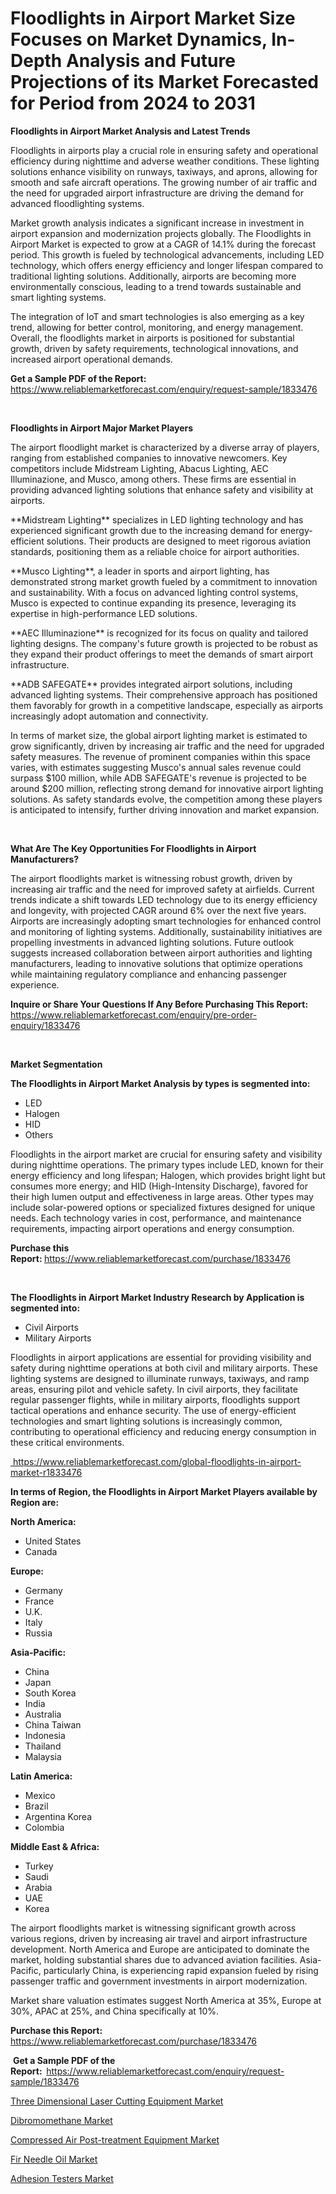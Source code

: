 <p><h1>Floodlights in Airport Market Size Focuses on Market Dynamics, In-Depth Analysis and Future Projections of its Market Forecasted for Period from 2024 to 2031</h1></p><p><strong>Floodlights in Airport Market Analysis and Latest Trends</strong></p>
<p><p>Floodlights in airports play a crucial role in ensuring safety and operational efficiency during nighttime and adverse weather conditions. These lighting solutions enhance visibility on runways, taxiways, and aprons, allowing for smooth and safe aircraft operations. The growing number of air traffic and the need for upgraded airport infrastructure are driving the demand for advanced floodlighting systems.</p><p>Market growth analysis indicates a significant increase in investment in airport expansion and modernization projects globally. The Floodlights in Airport Market is expected to grow at a CAGR of 14.1% during the forecast period. This growth is fueled by technological advancements, including LED technology, which offers energy efficiency and longer lifespan compared to traditional lighting solutions. Additionally, airports are becoming more environmentally conscious, leading to a trend towards sustainable and smart lighting systems.</p><p>The integration of IoT and smart technologies is also emerging as a key trend, allowing for better control, monitoring, and energy management. Overall, the floodlights market in airports is positioned for substantial growth, driven by safety requirements, technological innovations, and increased airport operational demands.</p></p>
<p><strong>Get a Sample PDF of the Report:&nbsp;</strong> <a href="https://www.reliablemarketforecast.com/enquiry/request-sample/1833476?utm_campaign=1127&utm_medium=2&utm_source=Github&utm_content=ia&utm_term=17102024&utm_id=floodlights-in-airport">https://www.reliablemarketforecast.com/enquiry/request-sample/1833476</a></p>
<p>&nbsp;</p>
<p><strong>Floodlights in Airport Major Market Players</strong></p>
<p><p>The airport floodlight market is characterized by a diverse array of players, ranging from established companies to innovative newcomers. Key competitors include Midstream Lighting, Abacus Lighting, AEC Illuminazione, and Musco, among others. These firms are essential in providing advanced lighting solutions that enhance safety and visibility at airports.</p><p>**Midstream Lighting** specializes in LED lighting technology and has experienced significant growth due to the increasing demand for energy-efficient solutions. Their products are designed to meet rigorous aviation standards, positioning them as a reliable choice for airport authorities.</p><p>**Musco Lighting**, a leader in sports and airport lighting, has demonstrated strong market growth fueled by a commitment to innovation and sustainability. With a focus on advanced lighting control systems, Musco is expected to continue expanding its presence, leveraging its expertise in high-performance LED solutions.</p><p>**AEC Illuminazione** is recognized for its focus on quality and tailored lighting designs. The company's future growth is projected to be robust as they expand their product offerings to meet the demands of smart airport infrastructure.</p><p>**ADB SAFEGATE** provides integrated airport solutions, including advanced lighting systems. Their comprehensive approach has positioned them favorably for growth in a competitive landscape, especially as airports increasingly adopt automation and connectivity.</p><p>In terms of market size, the global airport lighting market is estimated to grow significantly, driven by increasing air traffic and the need for upgraded safety measures. The revenue of prominent companies within this space varies, with estimates suggesting Musco's annual sales revenue could surpass $100 million, while ADB SAFEGATE's revenue is projected to be around $200 million, reflecting strong demand for innovative airport lighting solutions. As safety standards evolve, the competition among these players is anticipated to intensify, further driving innovation and market expansion.</p></p>
<p>&nbsp;</p>
<p><strong>What Are The Key Opportunities For Floodlights in Airport Manufacturers?</strong></p>
<p><p>The airport floodlights market is witnessing robust growth, driven by increasing air traffic and the need for improved safety at airfields. Current trends indicate a shift towards LED technology due to its energy efficiency and longevity, with projected CAGR around 6% over the next five years. Airports are increasingly adopting smart technologies for enhanced control and monitoring of lighting systems. Additionally, sustainability initiatives are propelling investments in advanced lighting solutions. Future outlook suggests increased collaboration between airport authorities and lighting manufacturers, leading to innovative solutions that optimize operations while maintaining regulatory compliance and enhancing passenger experience.</p></p>
<p><strong>Inquire or Share Your Questions If Any Before Purchasing This Report:</strong> <a href="https://www.reliablemarketforecast.com/enquiry/pre-order-enquiry/1833476?utm_campaign=1127&utm_medium=2&utm_source=Github&utm_content=ia&utm_term=17102024&utm_id=floodlights-in-airport">https://www.reliablemarketforecast.com/enquiry/pre-order-enquiry/1833476</a></p>
<p>&nbsp;</p>
<p><strong>Market Segmentation</strong></p>
<p><strong>The Floodlights in Airport Market Analysis by types is segmented into:</strong></p>
<p><ul><li>LED</li><li>Halogen</li><li>HID</li><li>Others</li></ul></p>
<p><p>Floodlights in the airport market are crucial for ensuring safety and visibility during nighttime operations. The primary types include LED, known for their energy efficiency and long lifespan; Halogen, which provides bright light but consumes more energy; and HID (High-Intensity Discharge), favored for their high lumen output and effectiveness in large areas. Other types may include solar-powered options or specialized fixtures designed for unique needs. Each technology varies in cost, performance, and maintenance requirements, impacting airport operations and energy consumption.</p></p>
<p><strong>Purchase this Report:&nbsp;</strong><a href="https://www.reliablemarketforecast.com/purchase/1833476?utm_campaign=1127&utm_medium=2&utm_source=Github&utm_content=ia&utm_term=17102024&utm_id=floodlights-in-airport">https://www.reliablemarketforecast.com/purchase/1833476</a></p>
<p>&nbsp;</p>
<p><strong>The Floodlights in Airport Market Industry Research by Application is segmented into:</strong></p>
<p><ul><li>Civil Airports</li><li>Military Airports</li></ul></p>
<p><p>Floodlights in airport applications are essential for providing visibility and safety during nighttime operations at both civil and military airports. These lighting systems are designed to illuminate runways, taxiways, and ramp areas, ensuring pilot and vehicle safety. In civil airports, they facilitate regular passenger flights, while in military airports, floodlights support tactical operations and enhance security. The use of energy-efficient technologies and smart lighting solutions is increasingly common, contributing to operational efficiency and reducing energy consumption in these critical environments.</p></p>
<p><a href="https://www.reliablemarketforecast.com/global-floodlights-in-airport-market-r1833476?utm_campaign=1127&utm_medium=2&utm_source=Github&utm_content=ia&utm_term=17102024&utm_id=floodlights-in-airport">&nbsp;https://www.reliablemarketforecast.com/global-floodlights-in-airport-market-r1833476</a></p>
<p><strong>In terms of Region, the Floodlights in Airport Market Players available by Region are:</strong></p>
<p>
    <p> <strong> North America: </strong>
        <ul>
            <li>United States</li>
            <li>Canada</li>
        </ul>
        </p> 
    <p> <strong> Europe: </strong>
        <ul>
            <li>Germany</li>
            <li>France</li>
            <li>U.K.</li>
            <li>Italy</li>
            <li>Russia</li>
        </ul>
        </p> 
    <p> <strong> Asia-Pacific: </strong>
        <ul>
            <li>China</li>
            <li>Japan</li>
            <li>South Korea</li>
            <li>India</li>
            <li>Australia</li>
            <li>China Taiwan</li>
            <li>Indonesia</li>
            <li>Thailand</li>
            <li>Malaysia</li>
        </ul>
        </p> 
    <p> <strong> Latin America: </strong>
        <ul>
            <li>Mexico</li>
            <li>Brazil</li>
            <li>Argentina Korea</li>
            <li>Colombia</li>
        </ul>
        </p> 
    <p> <strong> Middle East & Africa: </strong>
        <ul>
            <li>Turkey</li>
            <li>Saudi</li>
            <li>Arabia</li>
            <li>UAE</li>
            <li>Korea</li>
        </ul>
    </p>
    </p>
<p><p>The airport floodlights market is witnessing significant growth across various regions, driven by increasing air travel and airport infrastructure development. North America and Europe are anticipated to dominate the market, holding substantial shares due to advanced aviation facilities. Asia-Pacific, particularly China, is experiencing rapid expansion fueled by rising passenger traffic and government investments in airport modernization. </p><p>Market share valuation estimates suggest North America at 35%, Europe at 30%, APAC at 25%, and China specifically at 10%.</p></p>
<p><strong>Purchase this Report: </strong><a href="https://www.reliablemarketforecast.com/purchase/1833476?utm_campaign=1127&utm_medium=2&utm_source=Github&utm_content=ia&utm_term=17102024&utm_id=floodlights-in-airport">https://www.reliablemarketforecast.com/purchase/1833476</a></p>
<p>&nbsp;<strong>Get a Sample PDF of the Report:&nbsp;&nbsp;</strong><a href="https://www.reliablemarketforecast.com/enquiry/request-sample/1833476?utm_campaign=1127&utm_medium=2&utm_source=Github&utm_content=ia&utm_term=17102024&utm_id=floodlights-in-airport">https://www.reliablemarketforecast.com/enquiry/request-sample/1833476</a></p>
<p><strong></strong></p>
<p><p><a href="https://github.com/nifongekclosebn1/Market-Research-Report-List-1/blob/main/three-dimensional-laser-cutting-equipment-market.md?utm_campaign=1127&utm_medium=2&utm_source=Github&utm_content=ia&utm_term=17102024&utm_id=floodlights-in-airport">Three Dimensional Laser Cutting Equipment Market</a></p><p><a href="https://www.linkedin.com/pulse/strategic-insights-global-dibromomethane-market-trends-rq55e?utm_campaign=1127&utm_medium=2&utm_source=Github&utm_content=ia&utm_term=17102024&utm_id=floodlights-in-airport">Dibromomethane Market</a></p><p><a href="https://github.com/jerridoxdemase/Market-Research-Report-List-1/blob/main/compressed-air-post-treatment-equipment-market.md?utm_campaign=1127&utm_medium=2&utm_source=Github&utm_content=ia&utm_term=17102024&utm_id=floodlights-in-airport">Compressed Air Post-treatment Equipment Market</a></p><p><a href="https://www.linkedin.com/pulse/insights-fir-needle-oil-market-size-which-expanding-87-cagr-gddqe?utm_campaign=1127&utm_medium=2&utm_source=Github&utm_content=ia&utm_term=17102024&utm_id=floodlights-in-airport">Fir Needle Oil Market</a></p><p><a href="https://issuu.com/reportprime-2/docs/adhesion-testers-market-size-2030.p_127db4f9480809?utm_campaign=1127&utm_medium=2&utm_source=Github&utm_content=ia&utm_term=17102024&utm_id=floodlights-in-airport">Adhesion Testers Market</a></p></p>